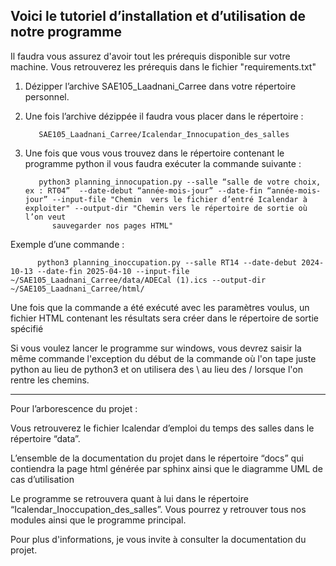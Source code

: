 Voici le tutoriel d’installation et d’utilisation de notre programme 
---------------------------------------------------------------------
Il faudra vous assurez d'avoir tout les prérequis disponible sur votre machine. Vous retrouverez les prérequis dans le fichier "requirements.txt"

1) Dézipper l’archive SAE105_Laadnani_Carree dans votre répertoire personnel.

2) Une fois l’archive dézippée il faudra vous placer dans le répertoire : 

          SAE105_Laadnani_Carree/Icalendar_Innocupation_des_salles

3) Une fois que vous vous trouvez dans le répertoire contenant le programme python il vous faudra exécuter la commande suivante :

          python3 planning_innocupation.py --salle “salle de votre choix, ex : RT04”  --date-debut “année-mois-jour” --date-fin “année-mois-jour” --input-file "Chemin  vers le fichier d’entré Icalendar à exploiter" --output-dir "Chemin vers le répertoire de sortie où l’on veut
             sauvegarder nos pages HTML"

Exemple d’une commande : 

          python3 planning_inoccupation.py --salle RT14 --date-debut 2024-10-13 --date-fin 2025-04-10 --input-file ~/SAE105_Laadnani_Carree/data/ADECal (1).ics --output-dir ~/SAE105_Laadnani_Carree/html/

Une fois que la commande a été exécuté avec les paramètres voulus, un fichier HTML contenant les résultats sera créer dans le répertoire de sortie spécifié

Si vous voulez lancer le programme sur windows, vous devrez saisir la même commande l'exception du début de la  commande où l'on tape juste python au lieu de python3 et on utilisera des \ au lieu des / lorsque l'on rentre les chemins.
 

------------------------------------------------------------------------------


Pour l’arborescence du projet : 

Vous retrouverez le fichier Icalendar d’emploi du temps des salles dans le répertoire “data”.

L’ensemble de la documentation du projet dans le répertoire “docs” qui contiendra la page html générée par sphinx ainsi que le diagramme UML de cas d’utilisation

Le programme se retrouvera quant à lui dans le répertoire  “Icalendar_Inoccupation_des_salles”. Vous pourrez y retrouver tous nos modules ainsi que le programme principal.

Pour plus d'informations, je vous invite à consulter la documentation du projet.
